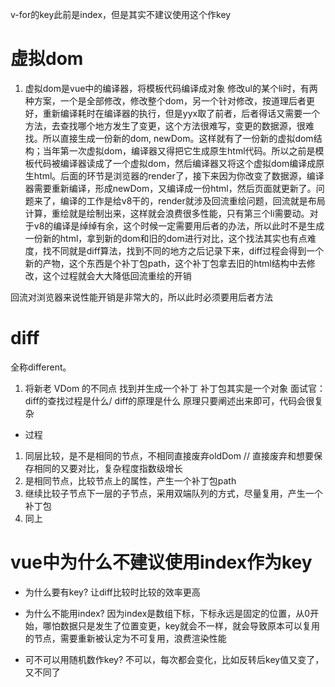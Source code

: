 v-for的key此前是index，但是其实不建议使用这个作key

# 虚拟dom
1. 虚拟dom是vue中的编译器，将模板代码编译成对象
修改ul的某个li时，有两种方案，一个是全部修改，修改整个dom，另一个针对修改，按道理后者更好，重新编译耗时在编译器的执行，但是yyx取了前者，后者得话又需要一个方法，去查找哪个地方发生了变更，这个方法很难写，变更的数据源，很难找。所以直接生成一份新的dom, newDom。这样就有了一份新的虚拟dom结构；当年第一次虚拟dom，编译器又得把它生成原生html代码。所以之前是模板代码被编译器读成了一个虚拟dom，然后编译器又将这个虚拟dom编译成原生html。后面的环节是浏览器的render了，接下来因为你改变了数据源，编译器需要重新编译，形成newDom，又编译成一份html，然后页面就更新了。问题来了，编译的工作是给v8干的，render就涉及回流重绘问题，回流就是布局计算，重绘就是绘制出来，这样就会浪费很多性能，只有第三个li需要动。对于v8的编译是绰绰有余，这个时候一定需要用后者的办法，所以此时不是生成一份新的html，拿到新的dom和旧的dom进行对比，这个找法其实也有点难度，找不同就是diff算法，找到不同的地方之后记录下来，diff过程会得到一个新的产物，这个东西是个补丁包path，这个补丁包拿去旧的html结构中去修改，这个过程就会大大降低回流重绘的开销

回流对浏览器来说性能开销是非常大的，所以此时必须要用后者方法

# diff
全称different。
1. 将新老 VDom 的不同点 找到并生成一个补丁 补丁包其实是一个对象
面试官：diff的查找过程是什么/ diff的原理是什么
原理只要阐述出来即可，代码会很复杂
- 过程
1. 同层比较，是不是相同的节点，不相同直接废弃oldDom // 直接废弃和想要保存相同的又要对比，复杂程度指数级增长
2. 是相同节点，比较节点上的属性，产生一个补丁包path
3. 继续比较子节点下一层的子节点，采用双端队列的方式，尽量复用，产生一个补丁包
4. 同上

# vue中为什么不建议使用index作为key
- 为什么要有key?
让diff比较时比较的效率更高

- 为什么不能用index?
因为index是数组下标，下标永远是固定的位置，从0开始，哪怕数据只是发生了位置变更，key就会不一样，就会导致原本可以复用的节点，需要重新被认定为不可复用，浪费渲染性能

- 可不可以用随机数作key?
不可以，每次都会变化，比如反转后key值又变了，又不同了